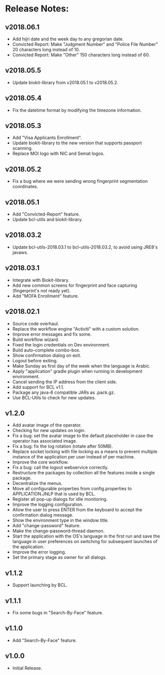 # Release Notes:

## v2018.06.1

- Add hijri date and the week day to any gregorian date.
- Convicted Report: Make "Judgment Number" and "Police File Number" 20 characters long instead of 10.
- Convicted Report: Make "Other" 150 characters long instead of 60.

## v2018.05.5

- Update biokit-library from v2018.05.1 to v2018.05.2.

## v2018.05.4

- Fix the datetime format by modifying the timezone information.

## v2018.05.3

- Add "Visa Applicants Enrollment".
- Update biokit-library to the new version that supports passport scanning.
- Replace MOI logo with NIC and Semat logos.

## v2018.05.2

- Fix a bug where we were sending wrong fingerprint segmentation coordinates.

## v2018.05.1

- Add "Convicted-Report" feature.
- Update bcl-utils and biokit-library.

## v2018.03.2

- Update bcl-utils-2018.03.1 to bcl-utils-2018.03.2, to avoid using JRE8's javaws.

## v2018.03.1

- Integrate with Biokit-library.
- Add new common screens for fingerprint and face capturing (fingerprint's not ready yet).
- Add "MOFA Enrollment" feature.

## v2018.02.1

- Source code overhaul.
- Replace the workflow engine "Activiti" with a custom solution.
- Improve error messages and fix some.
- Build workflow wizard.
- Fixed the login credentials on Dev environment.
- Build auto-complete combo-box.
- Show confirmation dialog on exit.
- Logout before exiting.
- Make Sunday as first day of the week when the language is Arabic.
- Apply "application" gradle plugin when running in development environment.
- Cancel sending the IP address from the client side.
- Add support for BCL v1.1.
- Package any java-6 compatible JARs as .pack.gz.
- Use BCL-Utils to check for new updates.

## v1.2.0

- Add avatar image of the operator.
- Checking for new updates on login.
- Fix a bug: set the avatar image to the default placeholder in case the operator has associated image.
- Fix a bug: fix the log rotation (rotate after 50MB).
- Replace socket locking with file locking as a means to prevent multiple instance of the application per user instead of per machine.
- Improve the core workflow.
- Fix a bug: call the logout webservice correctly.
- Restructure the packages by collection all the features inside a single package.
- Decentralize the menus.
- Move all configurable properties from config.properties to APPLICATION.JNLP that is used by BCL.
- Register all pop-up dialogs for idle monitoring.
- Improve the logging configuration.
- Allow the user to press ENTER from the keyboard to accept the confirmation dialog message.
- Show the environment type in the window title.
- Add "change-password" feature.
- Make the change-password-thread daemon.
- Start the application with the OS's language in the first run and save the language in user preferences on switching for subsequent launches of the application.
- Improve the error logging.
- Set the primary stage as owner for all dialogs.

## v1.1.2

- Support launching by BCL.

## v1.1.1

- Fix some bugs in "Search-By-Face" feature.

## v1.1.0

- Add "Search-By-Face" feature.

## v1.0.0

- Initial Release.